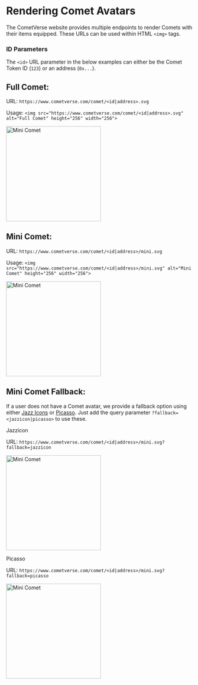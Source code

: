 # Rendering Comet Avatars

The CometVerse website provides multiple endpoints to render Comets with their items equipped. These URLs can be used within HTML `<img>` tags.

### ID Parameters
The `<id>` URL parameter in the below examples can either be the Comet Token ID (`123`) or an address (`0x...`).

## Full Comet:
URL: `https://www.cometverse.com/comet/<id|address>.svg`

Usage: `<img src="https://www.cometverse.com/comet/<id|address>.svg" alt="Full Comet" height="256" width="256">`

<img src="https://www.cometverse.com/comet/3.svg" alt="Mini Comet" height="256" width="256">

## Mini Comet:
URL: `https://www.cometverse.com/comet/<id|address>/mini.svg`

Usage: `<img src="https://www.cometverse.com/comet/<id|address>/mini.svg" alt="Mini Comet" height="256" width="256">`

<img src="https://www.cometverse.com/comet/3/mini.svg" alt="Mini Comet" height="256" width="256">


## Mini Comet Fallback:
If a user does not have a Comet avatar, we provide a fallback option using either [Jazz Icons](https://github.com/danfinlay/jazzicon) or [Picasso](https://github.com/vechain/picasso#readme). Just add the query parameter `?fallback=<jazzicon|picasso>` to use these.

Jazzicon

URL: `https://www.cometverse.com/comet/<id|address>/mini.svg?fallback=jazzicon`

<img src="https://www.cometverse.com/comet/0x0000000000000000000000000000000000000000/mini.svg?fallback=jazzicon" alt="Mini Comet" height="256" width="256">


Picasso

URL: `https://www.cometverse.com/comet/<id|address>/mini.svg?fallback=picasso`

<img src="https://www.cometverse.com/comet/0x0000000000000000000000000000000000000000/mini.svg?fallback=picasso" alt="Mini Comet" height="256" width="256">

